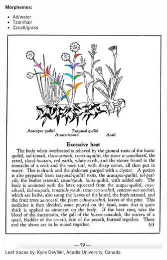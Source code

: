 
**Morphemes:**

- Atl/water
- Tzon/hair
- Zacatl/grass

![K_ID026_p079_02_A-zaca-tzontli.png](assets/K_ID026_p079_02_A-zaca-tzontli.png)  
Leaf traces by: Kylie DeViller, Acadia University, Canada  
